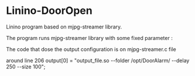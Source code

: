 Linino-DoorOpen
===============

Linino program based on mjpg-streamer library.

The program runs mjpg-streamer library with some fixed parameter :

The code that dose the output configuration is on 
mjpg-streamer.c file 

around line 206
	output[0] = "output_file.so --folder /opt/DoorAlarm/ --delay 250 --size 100";




